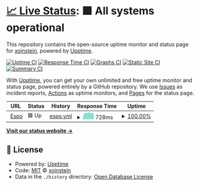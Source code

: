 # [📈 Live Status](https://xoinstein.github.io/site-status): <!--live status--> **🟩 All systems operational**

This repository contains the open-source uptime monitor and status page for [xoinstein](https://xoinstein.github.io/site-status), powered by [Upptime](https://github.com/upptime/upptime).

[![Uptime CI](https://github.com/xoinstein/site-status/workflows/Uptime%20CI/badge.svg)](https://github.com/xoinstein/site-status/actions?query=workflow%3A%22Uptime+CI%22)
[![Response Time CI](https://github.com/xoinstein/site-status/workflows/Response%20Time%20CI/badge.svg)](https://github.com/xoinstein/site-status/actions?query=workflow%3A%22Response+Time+CI%22)
[![Graphs CI](https://github.com/xoinstein/site-status/workflows/Graphs%20CI/badge.svg)](https://github.com/xoinstein/site-status/actions?query=workflow%3A%22Graphs+CI%22)
[![Static Site CI](https://github.com/xoinstein/site-status/workflows/Static%20Site%20CI/badge.svg)](https://github.com/xoinstein/site-status/actions?query=workflow%3A%22Static+Site+CI%22)
[![Summary CI](https://github.com/xoinstein/site-status/workflows/Summary%20CI/badge.svg)](https://github.com/xoinstein/site-status/actions?query=workflow%3A%22Summary+CI%22)

With [Upptime](https://upptime.js.org), you can get your own unlimited and free uptime monitor and status page, powered entirely by a GitHub repository. We use [Issues](https://github.com/xoinstein/site-status/issues) as incident reports, [Actions](https://github.com/xoinstein/site-status/actions) as uptime monitors, and [Pages](https://xoinstein.github.io/site-status) for the status page.

<!--start: status pages-->
<!-- This summary is generated by Upptime (https://github.com/upptime/upptime) -->
<!-- Do not edit this manually, your changes will be overwritten -->
<!-- prettier-ignore -->
| URL | Status | History | Response Time | Uptime |
| --- | ------ | ------- | ------------- | ------ |
| <img alt="" src="https://icons.duckduckgo.com/ip3/espo.xoinstein.com.ico" height="13"> [Espo](https://espo.xoinstein.com) | 🟩 Up | [espo.yml](https://github.com/xoinstein/site-status/commits/HEAD/history/espo.yml) | <details><summary><img alt="Response time graph" src="./graphs/espo/response-time-week.png" height="20"> 728ms</summary><br><a href="https://xoinstein.github.io/site-status/history/espo"><img alt="Response time 1187" src="https://img.shields.io/endpoint?url=https%3A%2F%2Fraw.githubusercontent.com%2Fxoinstein%2Fsite-status%2FHEAD%2Fapi%2Fespo%2Fresponse-time.json"></a><br><a href="https://xoinstein.github.io/site-status/history/espo"><img alt="24-hour response time 550" src="https://img.shields.io/endpoint?url=https%3A%2F%2Fraw.githubusercontent.com%2Fxoinstein%2Fsite-status%2FHEAD%2Fapi%2Fespo%2Fresponse-time-day.json"></a><br><a href="https://xoinstein.github.io/site-status/history/espo"><img alt="7-day response time 728" src="https://img.shields.io/endpoint?url=https%3A%2F%2Fraw.githubusercontent.com%2Fxoinstein%2Fsite-status%2FHEAD%2Fapi%2Fespo%2Fresponse-time-week.json"></a><br><a href="https://xoinstein.github.io/site-status/history/espo"><img alt="30-day response time 1187" src="https://img.shields.io/endpoint?url=https%3A%2F%2Fraw.githubusercontent.com%2Fxoinstein%2Fsite-status%2FHEAD%2Fapi%2Fespo%2Fresponse-time-month.json"></a><br><a href="https://xoinstein.github.io/site-status/history/espo"><img alt="1-year response time 1187" src="https://img.shields.io/endpoint?url=https%3A%2F%2Fraw.githubusercontent.com%2Fxoinstein%2Fsite-status%2FHEAD%2Fapi%2Fespo%2Fresponse-time-year.json"></a></details> | <details><summary><a href="https://xoinstein.github.io/site-status/history/espo">100.00%</a></summary><a href="https://xoinstein.github.io/site-status/history/espo"><img alt="All-time uptime 92.33%" src="https://img.shields.io/endpoint?url=https%3A%2F%2Fraw.githubusercontent.com%2Fxoinstein%2Fsite-status%2FHEAD%2Fapi%2Fespo%2Fuptime.json"></a><br><a href="https://xoinstein.github.io/site-status/history/espo"><img alt="24-hour uptime 100.00%" src="https://img.shields.io/endpoint?url=https%3A%2F%2Fraw.githubusercontent.com%2Fxoinstein%2Fsite-status%2FHEAD%2Fapi%2Fespo%2Fuptime-day.json"></a><br><a href="https://xoinstein.github.io/site-status/history/espo"><img alt="7-day uptime 100.00%" src="https://img.shields.io/endpoint?url=https%3A%2F%2Fraw.githubusercontent.com%2Fxoinstein%2Fsite-status%2FHEAD%2Fapi%2Fespo%2Fuptime-week.json"></a><br><a href="https://xoinstein.github.io/site-status/history/espo"><img alt="30-day uptime 92.25%" src="https://img.shields.io/endpoint?url=https%3A%2F%2Fraw.githubusercontent.com%2Fxoinstein%2Fsite-status%2FHEAD%2Fapi%2Fespo%2Fuptime-month.json"></a><br><a href="https://xoinstein.github.io/site-status/history/espo"><img alt="1-year uptime 92.33%" src="https://img.shields.io/endpoint?url=https%3A%2F%2Fraw.githubusercontent.com%2Fxoinstein%2Fsite-status%2FHEAD%2Fapi%2Fespo%2Fuptime-year.json"></a></details>

<!--end: status pages-->

[**Visit our status website →**](https://xoinstein.github.io/site-status)

## 📄 License

- Powered by: [Upptime](https://github.com/upptime/upptime)
- Code: [MIT](./LICENSE) © [xoinstein](https://xoinstein.github.io/site-status)
- Data in the `./history` directory: [Open Database License](https://opendatacommons.org/licenses/odbl/1-0/)
